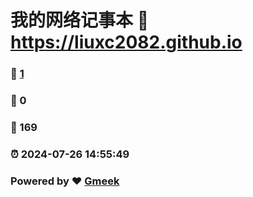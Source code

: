 # 我的网络记事本 :link: https://liuxc2082.github.io 
### :page_facing_up: [1](https://liuxc2082.github.io/tag.html) 
### :speech_balloon: 0 
### :hibiscus: 169 
### :alarm_clock: 2024-07-26 14:55:49 
### Powered by :heart: [Gmeek](https://github.com/Meekdai/Gmeek)
